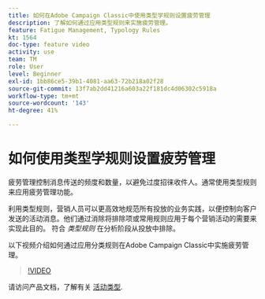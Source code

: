 ```yaml
---
title: 如何在Adobe Campaign Classic中使用类型学规则设置疲劳管理
description: 了解如何通过应用类型规则来实施疲劳管理。
feature: Fatigue Management, Typology Rules
kt: 1564
doc-type: feature video
activity: use
team: TM
role: User
level: Beginner
exl-id: 1bb86ce5-39b1-4081-aa63-72b218a02f28
source-git-commit: 13f7ab2dd41216a603a22f181dc4d06302c5918a
workflow-type: tm+mt
source-wordcount: '143'
ht-degree: 41%

---
```


# 如何使用类型学规则设置疲劳管理

疲劳管理控制消息传送的频度和数量，以避免过度招徕收件人。通常使用类型规则来应用疲劳管理功能。

利用类型规则，营销人员可以更高效地规范所有投放的业务实践，以便控制向客户发送的活动消息。他们通过消除将排除项或常用规则应用于每个营销活动的需要来实现此目的。 符合 *类型规则* 在分析阶段从投放中排除。

以下视频介绍如何通过应用分类规则在Adobe Campaign Classic中实施疲劳管理。

>[!VIDEO](https://video.tv.adobe.com/v/25090?quality=12&learn=on)

请访问产品文档，了解有关 [活动类型](https://experienceleague.adobe.com/docs/campaign-classic/using/orchestrating-campaigns/campaign-optimization/about-campaign-typologies.html?lang=zh-Hans).
